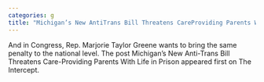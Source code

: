```yaml
---
categories: g
title: "Michigan’s New AntiTrans Bill Threatens CareProviding Parents With Life in Prison"
---
```

And in Congress, Rep. Marjorie Taylor Greene wants to bring the same penalty to the national level.
The post Michigan’s New Anti-Trans Bill Threatens Care-Providing Parents With Life in Prison appeared first on The Intercept.
